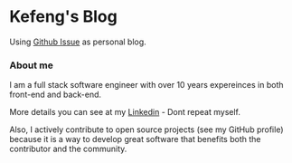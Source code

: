 # Kefeng's Blog

Using [Github Issue](https://github.com/kdeng/blogs/issues) as personal blog.

### About me

I am a full stack software engineer with over 10 years expereinces in both front-end and back-end. 

More details you can see at my [Linkedin](https://www.linkedin.com/in/dengkefeng/) - Dont repeat myself.

Also, I actively contribute to open source projects (see my GitHub profile) because it is a way to develop great software that benefits both the contributor and the community. 
